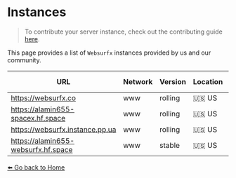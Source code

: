 # Instances 

> To contribute your server instance, check out the contributing guide [here](https://github.com/neon-mmd/websurfx/blob/HEAD/CONTRIBUTING.md).

This page provides a list of `Websurfx` instances provided by us and our community. 

|URL|Network|Version|Location|Behind Cloudflare?|Status|Maintained By|TLS|IPv6|Comment|
|-|-|-|-|-|-|-|-|-|-|
|https://websurfx.co|www|rolling|🇺🇸 US||<a href="https://status.websurfx.pp.ua"><img src="https://status.websurfx.pp.ua/api/badge/2/status"></a>||✅|❌||
|https://alamin655-spacex.hf.space|www|rolling|🇺🇸 US||<a href="https://status.websurfx.pp.ua"><img src="https://status.websurfx.pp.ua/api/badge/5/status"></a>||✅|❌||
|https://websurfx.instance.pp.ua|www|rolling|🇺🇸 US||<a href="https://status.websurfx.pp.ua"><img src="https://status.websurfx.pp.ua/api/badge/7/status"></a>||✅|✅||
|https://alamin655-websurfx.hf.space|www|stable|🇺🇸 US||<a href="https://status.websurfx.pp.ua"><img src="https://status.websurfx.pp.ua/api/badge/6/status"></a>||✅|❌||


[⬅️ Go back to Home](./README.md)
